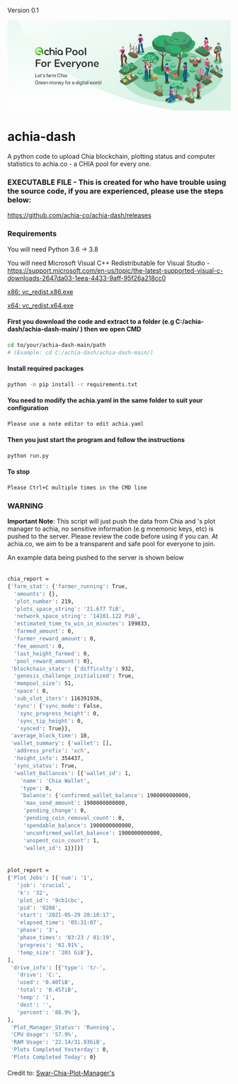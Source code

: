 Version 0.1

![Image of achia.co](https://github.com/achia-co/achia-dash/blob/main/img/achia.png)

# achia-dash
A python code to upload Chia blockchain, plotting status and computer statistics to achia.co - a CHIA pool for every one.


### EXECUTABLE FILE - This is created for who have trouble using the source code, if you are experienced, please use the steps below:



https://github.com/achia-co/achia-dash/releases




### Requirements

You will need Python 3.6 -> 3.8 

You will need Microsoft Visual C++ Redistributable for Visual Studio - https://support.microsoft.com/en-us/topic/the-latest-supported-visual-c-downloads-2647da03-1eea-4433-9aff-95f26a218cc0

[x86: vc_redist.x86.exe](https://aka.ms/vs/16/release/vc_redist.x86.exe)

[x64: vc_redist.x64.exe](https://aka.ms/vs/16/release/vc_redist.x64.exe)
 
#### First you download the code and extract to a folder (e.g C:/achia-dash/achia-dash-main/ ) then we open CMD

```bash
cd to/your/achia-dash-main/path
# (Example: cd C:/achia-dash/achia-dash-main/)
```
#### Install required packages

```bash
python -m pip install -r requirements.txt
```

#### You need to modify the achia.yaml in the same folder to suit your configuration

```bash
Please use a note editor to edit achia.yaml
```

#### Then you just start the program and follow the instructions

```bash
python run.py
```

#### To stop

```bash
Please Ctrl+C multiple times in the CMD line
```

### WARNING 
**Important Note**: This script will just push the data from Chia and 's plot manager to achia, no sensitive information (e.g mnemonic keys, etc) is pushed to the server. Please review the code before using if you can. At achia.co, we aim to be a transparent and safe pool for everyone to join.

An example data being pushed to the server is shown below

```bash

chia_report =
{'farm_stat': {'farmer_running': True,
  'amounts': {},
  'plot_number': 219,
  'plots_space_string': '21.677 TiB',
  'network_space_string': '14101.122 PiB',
  'estimated_time_to_win_in_minutes': 199833,
  'farmed_amount': 0,
  'farmer_reward_amount': 0,
  'fee_amount': 0,
  'last_height_farmed': 0,
  'pool_reward_amount': 0},
 'blockchain_state': {'difficulty': 932,
  'genesis_challenge_initialized': True,
  'mempool_size': 51,
  'space': 0,
  'sub_slot_iters': 116391936,
  'sync': {'sync_mode': False,
   'sync_progress_height': 0,
   'sync_tip_height': 0,
   'synced': True}},
 'average_block_time': 18,
 'wallet_summary': {'wallet': [],
  'address_prefix': 'xch',
  'height_info': 354437,
  'sync_status': True,
  'wallet_ballances': [{'wallet_id': 1,
    'name': 'Chia Wallet',
    'type': 0,
    'balance': {'confirmed_wallet_balance': 1900000000000,
     'max_send_amount': 1900000000000,
     'pending_change': 0,
     'pending_coin_removal_count': 0,
     'spendable_balance': 1900000000000,
     'unconfirmed_wallet_balance': 1900000000000,
     'unspent_coin_count': 1,
     'wallet_id': 1}}]}}


plot_report =
{'Plot Jobs': [{'num': '1',
   'job': 'crucial',
   'k': '32',
   'plot_id': '9cb1cbc',
   'pid': '9208',
   'start': '2021-05-29 20:10:17',
   'elapsed_time': '05:31:07',
   'phase': '3',
   'phase_times': '03:23 / 01:19',
   'progress': '62.91%',
   'temp_size': '201 GiB'},
],
 'drive_info': [{'type': 't/-',
   'drive': 'C:',
   'used': '0.40TiB',
   'total': '0.45TiB',
   'temp': '1',
   'dest': '',
   'percent': '88.9%'},
],
 'Plot_Manager_Status': 'Running',
 'CPU Usage': '57.9%',
 'RAM Usage': '22.14/31.93GiB',
 'Plots Completed Yesterday': 0,
 'Plots Completed Today': 0}
```

#### 
Credit to: 
[Swar-Chia-Plot-Manager's](https://github.com/swar/Swar-Chia-Plot-Manager)
